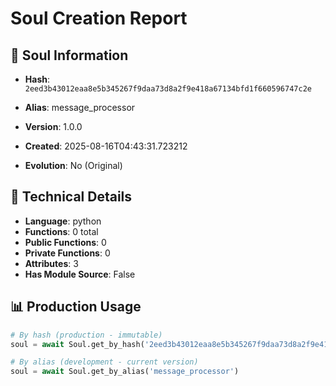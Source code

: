# Soul Creation Report

## 🧬 Soul Information
- **Hash**: `2eed3b43012eaa8e5b345267f9daa73d8a2f9e418a67134bfd1f660596747c2e`
- **Alias**: message_processor
- **Version**: 1.0.0
- **Created**: 2025-08-16T04:43:31.723212

- **Evolution**: No (Original)

## 🔧 Technical Details
- **Language**: python
- **Functions**: 0 total
- **Public Functions**: 0
- **Private Functions**: 0
- **Attributes**: 3
- **Has Module Source**: False

## 📊 Production Usage
```python
# By hash (production - immutable)
soul = await Soul.get_by_hash('2eed3b43012eaa8e5b345267f9daa73d8a2f9e418a67134bfd1f660596747c2e')

# By alias (development - current version)
soul = await Soul.get_by_alias('message_processor')
```
